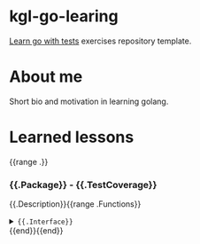 # kgl-go-learing

[Learn go with tests](https://quii.gitbook.io/learn-go-with-tests/) exercises repository template.

# About me

Short bio and motivation in learning golang.

# Learned lessons
{{range .}}
### {{.Package}} - {{.TestCoverage}}
{{.Description}}{{range .Functions}}
<details>
  <summary><code>{{.Interface}}</code></summary>
{{range .DocLines}}
    {{.}}{{end}}
</details>
{{end}}{{end}}